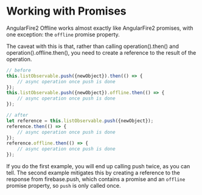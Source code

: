 # Working with Promises

AngularFire2 Offline works almost exactly like AngularFire2 promises, with one exception: the `offline` promise property.

The caveat with this is that, rather than calling operation().then() and operation().offline.then(), you need to create a reference to the result of the operation.

```ts
// before
this.listObservable.push({newObject}).then(() => {
    // async operation once push is done
});
this.listObservable.push({newObject}).offline.then(() => {
    // async operation once push is done
});

// after
let reference = this.listObservable.push({newObject});
reference.then(() => {
    // async operation once push is done
});
reference.offline.then(() => {
    // async operation once push is done
});
```

If you do the first example, you will end up calling push twice, as you can tell. The second example mitigates this by creating a reference to the response from firebase.push, which contains a promise and an `offline` promise property, so `push` is only called once.
